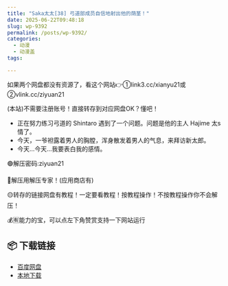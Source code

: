 ```yaml
---
title: "Saka太太[38] 弓道部成员自信地射出他的荫茎！"
date: 2025-06-22T09:48:18
slug: wp-9392
permalink: /posts/wp-9392/
categories:
  - 动漫
  - 动漫盖
tags:

---
```


如果两个网盘都没有资源了，看这个网站👉①link3.cc/xianyu21或②vlink.cc/ziyuan21

(本站)不需要注册账号！直接转存到对应网盘OK？懂吧！

*   正在努力练习弓道的 Shintaro 遇到了一个问题。问题是他的主人 Hajime 太s情了。
*   今天，一爷袒露着男人的胸膛，浑身散发着男人的气息，来拜访新太郎。
*   今天…今天…我要表白我的感情。

🟢解压密码:ziyuan21

🔵解压用解压专家！(应用商店有)

🟡转存的链接网盘有教程！一定要看教程！按教程操作！不按教程操作你不会解压！

💰🈶能力的宝，可以点左下角赞赏支持一下网站运行

## 📦 下载链接
- [百度网盘](https://blziyuan21.com/pay-download/9392?key=1d3770211d&down_id=0)
- [本地下载](https://blziyuan21.com/pay-download/9392?key=1d3770211d&down_id=1)

